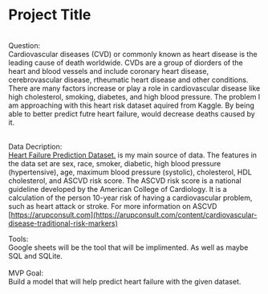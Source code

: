 # Project Title
<br>
Question:<br> Cardiovascular diseases (CVD) or commonly known as heart disease is the leading cause of death worldwide. CVDs are a group of diorders of the heart and blood vessels and include coronary heart disease, cerebrovascular disease, rtheumatic heart disease and other conditions. There are many factors increase or play a role in cardiovascular disease like high cholesterol, smoking, diabetes, and high blood pressure. The problem I am approaching with this heart risk dataset aquired from Kaggle. By being able to better predict futre heart failure, would decrease deaths caused by it.

<br> Data Decription: <br>
[Heart Failure Prediction Dataset.](https://www.kaggle.com/fedesoriano/heart-failure-prediction) is my main source of data. The features in the data set are sex, race, smoker, diabetic, high blood pressure (hypertensive), age, maximum blood pressure (systolic), cholesterol, HDL cholesterol, and ASCVD risk score. The ASCVD risk score is a national guideline developed by the American College of Cardiology. It is a calculation of the person 10-year risk of having a cardiovascular problem, such as heart attack or stroke. For more information on ASCVD [https://arupconsult.com](https://arupconsult.com/content/cardiovascular-disease-traditional-risk-markers)

Tools: 
<br>
Google sheets will be the tool that will be implimented. As well as maybe SQL and SQLite. <br>
<br>
MVP Goal:
<br>
Build a model that will help predict heart failure with the given dataset.
